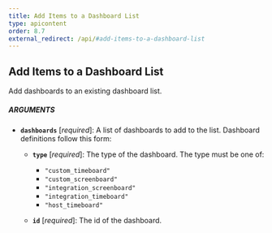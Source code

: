```yaml
---
title: Add Items to a Dashboard List
type: apicontent
order: 8.7
external_redirect: /api/#add-items-to-a-dashboard-list
---
```


## Add Items to a Dashboard List

Add dashboards to an existing dashboard list.

##### ARGUMENTS

*   **`dashboards`** [*required*]:
    A list of dashboards to add to the list.
    Dashboard definitions follow this form:
    *   **`type`** [*required*]:
        The type of the dashboard.
        The type must be one of:

        * `"custom_timeboard"`
        * `"custom_screenboard"`
        * `"integration_screenboard"`
        * `"integration_timeboard"`
        * `"host_timeboard"`
    *   **`id`** [*required*]:
        The id of the dashboard.
